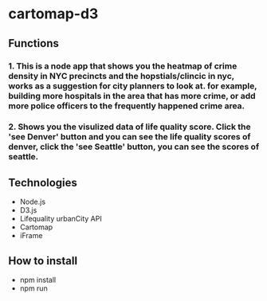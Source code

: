 # cartomap-d3
## Functions
### 1. This is a node app that shows you the heatmap of crime density in NYC precincts and the hopstials/clincic in nyc, works as a suggestion for city planners to look at. for example, building more hospitals in the area that has more crime, or add more police officers to the frequently happened  crime area.

### 2. Shows you the visulized data of life quality score. Click the 'see Denver' button and you can see the life quality scores of denver, click the 'see Seattle' button, you can see the scores of seattle.

## Technologies
* Node.js
* D3.js
* Lifequality urbanCity API
* Cartomap
* iFrame

## How to install
* npm install
* npm run 



